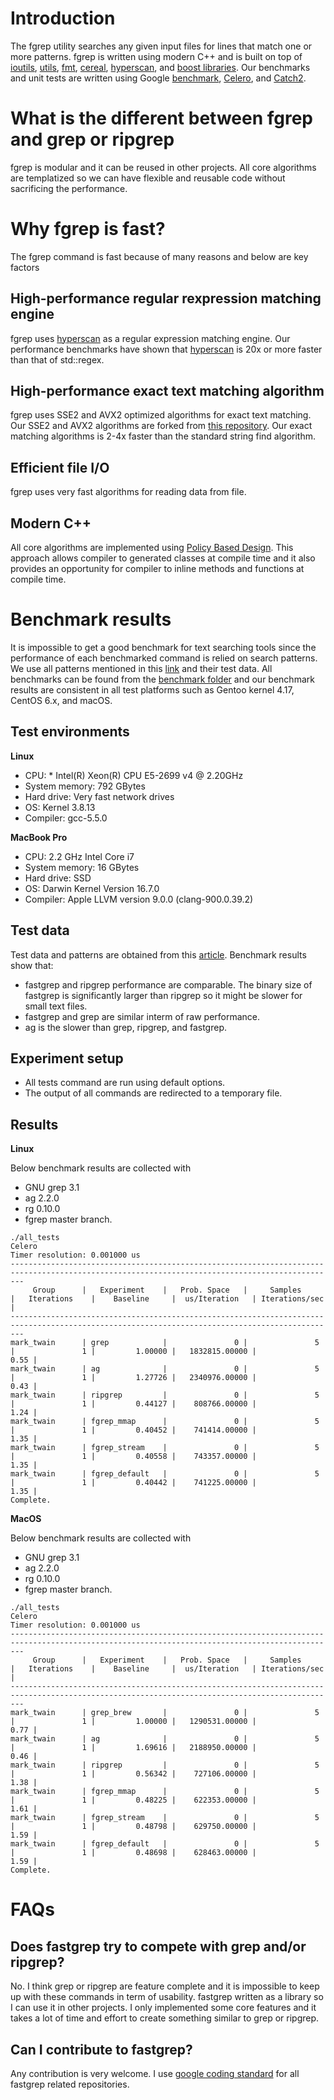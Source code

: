 # Introduction
The fgrep utility searches any given input files for lines that match one or more patterns. fgrep is written using modern C++ and is built on top of [ioutils](https://github.com/hungptit/ioutils "A blazing fast fast file I/O library"), [utils](https://github.com/hungptit/utils "A very fast string related functionality written in modern C++"), [fmt](https://github.com/fmtlib/fmt "A modern formating library"), [cereal](https://github.com/USCiLab/cereal "A C++11 library for serialization"), [hyperscan](https://github.com/intel/hyperscan "High-performance regular expression matching library."), and [boost libraries](https://www.boost.org/ "boost.org"). Our benchmarks and unit tests are written using Google [benchmark](https://github.com/google/benchmark "A microbenchmark support library"), [Celero](https://github.com/DigitalInBlue/Celero "C++ Benchmark Authoring Library/Framework"), and [Catch2](https://github.com/catchorg/Catch2 "A modern, C++-native, header-only, test framework for unit-tests, TDD and BDD").

# What is the different between fgrep and grep or ripgrep #

fgrep is modular and it can be reused in other projects. All core algorithms are templatized so we can have flexible and reusable code without sacrificing the performance.

# Why fgrep is fast? #

The fgrep command is fast because of many reasons and below are key factors

## High-performance regular rexpression matching engine ##

fgrep uses [hyperscan](https://github.com/intel/hyperscan) as a regular expression matching engine. Our performance benchmarks have shown that [hyperscan](https://github.com/intel/hyperscan) is 20x or more faster than that of std::regex.

## High-performance exact text matching algorithm ##

fgrep uses SSE2 and AVX2 optimized algorithms for exact text matching. Our SSE2 and AVX2 algorithms are forked from [this repository](https://github.com/WojciechMula/sse4-strstr). Our exact matching algorithms is 2-4x faster than the standard string find algorithm.

## Efficient file I/O ##

fgrep uses very fast algorithms for reading data from file.

## Modern C++ ##

All core algorithms are implemented using [Policy Based Design](https://en.wikipedia.org/wiki/Policy-based_design). This approach allows compiler to generated classes at compile time and it also provides an opportunity for compiler to inline methods and functions at compile time.

# Benchmark results #

It is impossible to get a good benchmark for text searching tools since the performance of each benchmarked command is relied on search patterns. We use all patterns mentioned in this [link](https://rust-leipzig.github.io/regex/2017/03/28/comparison-of-regex-engines/) and their test data. All benchmarks can be found from the [benchmark folder](https://github.com/hungptit/fastgrep/tree/master/benchmark) and our benchmark results are consistent in all test platforms such as Gentoo kernel 4.17, CentOS 6.x, and macOS.

## Test environments ##
**Linux**
* CPU: * Intel(R) Xeon(R) CPU E5-2699 v4 @ 2.20GHz
* System memory: 792 GBytes
* Hard drive: Very fast network drives
* OS: Kernel 3.8.13
* Compiler: gcc-5.5.0

**MacBook Pro**
* CPU: 2.2 GHz Intel Core i7
* System memory: 16 GBytes
* Hard drive: SSD
* OS: Darwin Kernel Version 16.7.0
* Compiler: Apple LLVM version 9.0.0 (clang-900.0.39.2)

## Test data ##

Test data and patterns are obtained from this [article](https://rust-leipzig.github.io/regex/2017/03/28/comparison-of-regex-engines/). Benchmark results show that:
* fastgrep and ripgrep performance are comparable. The binary size of fastgrep is significantly larger than ripgrep so it might be slower for small text files.
* fastgrep and grep are similar interm of raw performance. 
* ag is the slower than grep, ripgrep, and fastgrep.

## Experiment setup ##

* All tests command are run using default options.
* The output of all commands are redirected to a temporary file.

## Results ##
**Linux**

Below benchmark results are collected with 
* GNU grep 3.1
* ag 2.2.0
* rg 0.10.0
* fgrep master branch.

```
./all_tests
Celero
Timer resolution: 0.001000 us
-----------------------------------------------------------------------------------------------------------------------------------------------
     Group      |   Experiment    |   Prob. Space   |     Samples     |   Iterations    |    Baseline     |  us/Iteration   | Iterations/sec  |
-----------------------------------------------------------------------------------------------------------------------------------------------
mark_twain      | grep            |               0 |               5 |               1 |         1.00000 |   1832815.00000 |            0.55 |
mark_twain      | ag              |               0 |               5 |               1 |         1.27726 |   2340976.00000 |            0.43 |
mark_twain      | ripgrep         |               0 |               5 |               1 |         0.44127 |    808766.00000 |            1.24 |
mark_twain      | fgrep_mmap      |               0 |               5 |               1 |         0.40452 |    741414.00000 |            1.35 |
mark_twain      | fgrep_stream    |               0 |               5 |               1 |         0.40558 |    743357.00000 |            1.35 |
mark_twain      | fgrep_default   |               0 |               5 |               1 |         0.40442 |    741225.00000 |            1.35 |
Complete.
```
**MacOS**

Below benchmark results are collected with 
* GNU grep 3.1
* ag 2.2.0
* rg 0.10.0
* fgrep master branch.

``` shell
./all_tests
Celero
Timer resolution: 0.001000 us
-----------------------------------------------------------------------------------------------------------------------------------------------
     Group      |   Experiment    |   Prob. Space   |     Samples     |   Iterations    |    Baseline     |  us/Iteration   | Iterations/sec  |
-----------------------------------------------------------------------------------------------------------------------------------------------
mark_twain      | grep_brew       |               0 |               5 |               1 |         1.00000 |   1290531.00000 |            0.77 |
mark_twain      | ag              |               0 |               5 |               1 |         1.69616 |   2188950.00000 |            0.46 |
mark_twain      | ripgrep         |               0 |               5 |               1 |         0.56342 |    727106.00000 |            1.38 |
mark_twain      | fgrep_mmap      |               0 |               5 |               1 |         0.48225 |    622353.00000 |            1.61 |
mark_twain      | fgrep_stream    |               0 |               5 |               1 |         0.48798 |    629750.00000 |            1.59 |
mark_twain      | fgrep_default   |               0 |               5 |               1 |         0.48698 |    628463.00000 |            1.59 |
Complete.
```

# FAQs #

## Does fastgrep try to compete with grep and/or ripgrep? ##

No. I think grep or ripgrep are feature complete and it is impossible to keep up with these commands in term of usability. fastgrep written as a library so I can use it in other projects. I only implemented some core features and it takes a lot of time and effort to create something similar to grep or ripgrep.

## Can I contribute to fastgrep? ##

Any contribution is very welcome. I use [google coding standard](https://google.github.io/styleguide/cppguide.html) for all fastgrep related repositories.
